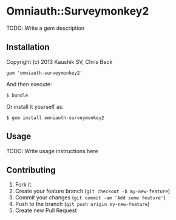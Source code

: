 # Omniauth::Surveymonkey2

TODO: Write a gem description

## Installation

Copyright (c) 2013 Kaushik SV, Chris Beck

    gem 'omniauth-surveymonkey2'

And then execute:

    $ bundle

Or install it yourself as:

    $ gem install omniauth-surveymonkey2

## Usage

TODO: Write usage instructions here

## Contributing

1. Fork it
2. Create your feature branch (`git checkout -b my-new-feature`)
3. Commit your changes (`git commit -am 'Add some feature'`)
4. Push to the branch (`git push origin my-new-feature`)
5. Create new Pull Request
